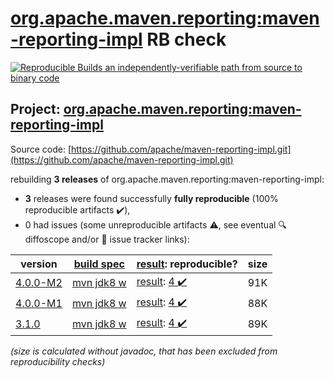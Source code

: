 [org.apache.maven.reporting:maven-reporting-impl](https://search.maven.org/artifact/org.apache.maven.reporting/maven-reporting-impl/) RB check
=======

[![Reproducible Builds](https://reproducible-builds.org/images/logos/rb.svg) an independently-verifiable path from source to binary code](https://reproducible-builds.org/)

## Project: [org.apache.maven.reporting:maven-reporting-impl](https://search.maven.org/artifact/org.apache.maven.reporting/maven-reporting-impl/)

Source code: [https://github.com/apache/maven-reporting-impl.git](https://github.com/apache/maven-reporting-impl.git)

rebuilding **3 releases** of org.apache.maven.reporting:maven-reporting-impl:
- **3** releases were found successfully **fully reproducible** (100% reproducible artifacts :heavy_check_mark:),
- 0 had issues (some unreproducible artifacts :warning:, see eventual :mag: diffoscope and/or :memo: issue tracker links):

| version | [build spec](/BUILDSPEC.md) | [result](https://reproducible-builds.org/docs/jvm/): reproducible? | size |
| -- | --------- | ------ | -- |
| [4.0.0-M2](https://search.maven.org/artifact/org.apache.maven.reporting/maven-reporting-impl/4.0.0-M2/pom) | [mvn jdk8 w](maven-reporting-impl-4.0.0-M2.buildspec) | [result](maven-reporting-impl-4.0.0-M2.buildinfo): [4 :heavy_check_mark: ](maven-reporting-impl-4.0.0-M2.buildcompare) | 91K |
| [4.0.0-M1](https://search.maven.org/artifact/org.apache.maven.reporting/maven-reporting-impl/4.0.0-M1/pom) | [mvn jdk8 w](maven-reporting-impl-4.0.0-M1.buildspec) | [result](maven-reporting-impl-4.0.0-M1.buildinfo): [4 :heavy_check_mark: ](maven-reporting-impl-4.0.0-M1.buildcompare) | 88K |
| [3.1.0](https://search.maven.org/artifact/org.apache.maven.reporting/maven-reporting-impl/3.1.0/pom) | [mvn jdk8 w](maven-reporting-impl-3.1.0.buildspec) | [result](maven-reporting-impl-3.1.0.buildinfo): [4 :heavy_check_mark: ](maven-reporting-impl-3.1.0.buildcompare) | 89K |

<i>(size is calculated without javadoc, that has been excluded from reproducibility checks)</i>
